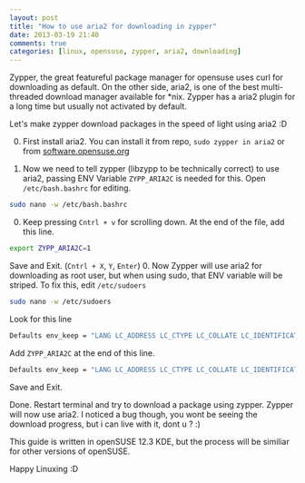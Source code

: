 ```yaml
---
layout: post
title: "How to use aria2 for downloading in zypper"
date: 2013-03-19 21:40
comments: true
categories: [linux, opensuse, zypper, aria2, downloading]
---
```


Zypper, the great featureful package manager for opensuse uses curl for downloading as default. On the other side, aria2, is one of the best multi-threaded download manager available for *nix. Zypper has a aria2 plugin for a long time but usually not activated by default.

Let's make zypper download packages in the speed of light using aria2 :D

0. First install aria2. You can install it from repo, `sudo zypper in aria2` or from [software.opensuse.org](http://software.opensuse.org/package/aria2)

0. Now we need to tell zypper (libzypp to be technically correct) to use aria2, passing ENV Variable `ZYPP_ARIA2C` is needed for this. Open `/etc/bash.bashrc` for editing.
``` sh
sudo nano -w /etc/bash.bashrc
```
0. Keep pressing `Cntrl + v` for scrolling down. At the end of the file, add this line.
``` sh
export ZYPP_ARIA2C=1
```
Save and Exit. (`Cntrl + X`, `Y`, `Enter`)
0. Now Zypper will use aria2 for downloading as root user, but when using sudo, that ENV variable will be striped. To fix this, edit `/etc/sudoers`
``` sh
sudo nano -w /etc/sudoers
```
Look for this line
``` sh
Defaults env_keep = "LANG LC_ADDRESS LC_CTYPE LC_COLLATE LC_IDENTIFICATION LC_MEASUREMENT LC_MESSAGES LC_MONETARY LC_NAME LC_NUMERIC LC_PAPER LC_TELEPHONE LC_TIME LC_ALL LANGUAGE LINGUAS XDG_SESSION_COOKIE"
```
Add `ZYPP_ARIA2C` at the end of this line.
``` sh
Defaults env_keep = "LANG LC_ADDRESS LC_CTYPE LC_COLLATE LC_IDENTIFICATION LC_MEASUREMENT LC_MESSAGES LC_MONETARY LC_NAME LC_NUMERIC LC_PAPER LC_TELEPHONE LC_TIME LC_ALL LANGUAGE LINGUAS XDG_SESSION_COOKIE ZYPP_ARIA2C"
```

Save and Exit.
	

Done. Restart terminal and try to download a package using zypper. Zypper will now use aria2. I noticed a bug though, you wont be seeing the download progress, but i can live with it, dont u ? :)

This guide is written in openSUSE 12.3 KDE, but the process will be similiar for other versions of openSUSE.

Happy Linuxing :D